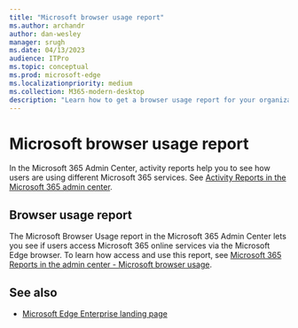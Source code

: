 ```yaml
---
title: "Microsoft browser usage report"
ms.author: archandr
author: dan-wesley
manager: srugh
ms.date: 04/13/2023
audience: ITPro
ms.topic: conceptual
ms.prod: microsoft-edge
ms.localizationpriority: medium
ms.collection: M365-modern-desktop
description: "Learn how to get a browser usage report for your organization."
---
```


# Microsoft browser usage report

In the Microsoft 365 Admin Center, activity reports help you to see how users are using different Microsoft 365 services. See [Activity Reports in the Microsoft 365 admin center](/microsoft-365/admin/activity-reports/activity-reports).

## Browser usage report

The Microsoft Browser Usage report in the Microsoft 365 Admin Center lets you see if users access Microsoft 365 online services via the Microsoft Edge browser. To learn how access and use this report, see [Microsoft 365 Reports in the admin center - Microsoft browser usage](/microsoft-365/admin/activity-reports/browser-usage-report).

## See also

- [Microsoft Edge Enterprise landing page](https://aka.ms/EdgeEnterprise)
